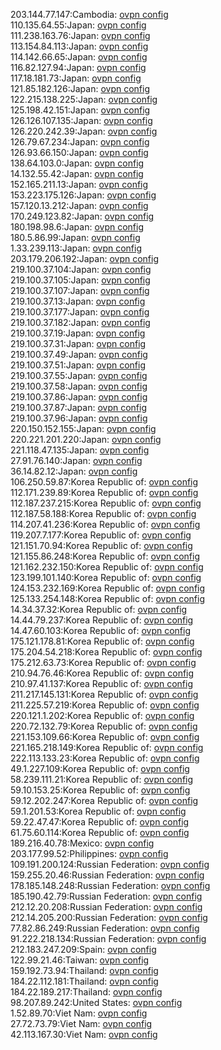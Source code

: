 203.144.77.147:Cambodia: [ovpn config](vpn/203_144_77_147.ovpn)  
110.135.64.55:Japan: [ovpn config](vpn/110_135_64_55.ovpn)  
111.238.163.76:Japan: [ovpn config](vpn/111_238_163_76.ovpn)  
113.154.84.113:Japan: [ovpn config](vpn/113_154_84_113.ovpn)  
114.142.66.65:Japan: [ovpn config](vpn/114_142_66_65.ovpn)  
116.82.127.94:Japan: [ovpn config](vpn/116_82_127_94.ovpn)  
117.18.181.73:Japan: [ovpn config](vpn/117_18_181_73.ovpn)  
121.85.182.126:Japan: [ovpn config](vpn/121_85_182_126.ovpn)  
122.215.138.225:Japan: [ovpn config](vpn/122_215_138_225.ovpn)  
125.198.42.151:Japan: [ovpn config](vpn/125_198_42_151.ovpn)  
126.126.107.135:Japan: [ovpn config](vpn/126_126_107_135.ovpn)  
126.220.242.39:Japan: [ovpn config](vpn/126_220_242_39.ovpn)  
126.79.67.234:Japan: [ovpn config](vpn/126_79_67_234.ovpn)  
126.93.66.150:Japan: [ovpn config](vpn/126_93_66_150.ovpn)  
138.64.103.0:Japan: [ovpn config](vpn/138_64_103_0.ovpn)  
14.132.55.42:Japan: [ovpn config](vpn/14_132_55_42.ovpn)  
152.165.211.13:Japan: [ovpn config](vpn/152_165_211_13.ovpn)  
153.223.175.126:Japan: [ovpn config](vpn/153_223_175_126.ovpn)  
157.120.13.212:Japan: [ovpn config](vpn/157_120_13_212.ovpn)  
170.249.123.82:Japan: [ovpn config](vpn/170_249_123_82.ovpn)  
180.198.98.6:Japan: [ovpn config](vpn/180_198_98_6.ovpn)  
180.5.86.99:Japan: [ovpn config](vpn/180_5_86_99.ovpn)  
1.33.239.113:Japan: [ovpn config](vpn/1_33_239_113.ovpn)  
203.179.206.192:Japan: [ovpn config](vpn/203_179_206_192.ovpn)  
219.100.37.104:Japan: [ovpn config](vpn/219_100_37_104.ovpn)  
219.100.37.105:Japan: [ovpn config](vpn/219_100_37_105.ovpn)  
219.100.37.107:Japan: [ovpn config](vpn/219_100_37_107.ovpn)  
219.100.37.13:Japan: [ovpn config](vpn/219_100_37_13.ovpn)  
219.100.37.177:Japan: [ovpn config](vpn/219_100_37_177.ovpn)  
219.100.37.182:Japan: [ovpn config](vpn/219_100_37_182.ovpn)  
219.100.37.19:Japan: [ovpn config](vpn/219_100_37_19.ovpn)  
219.100.37.31:Japan: [ovpn config](vpn/219_100_37_31.ovpn)  
219.100.37.49:Japan: [ovpn config](vpn/219_100_37_49.ovpn)  
219.100.37.51:Japan: [ovpn config](vpn/219_100_37_51.ovpn)  
219.100.37.55:Japan: [ovpn config](vpn/219_100_37_55.ovpn)  
219.100.37.58:Japan: [ovpn config](vpn/219_100_37_58.ovpn)  
219.100.37.86:Japan: [ovpn config](vpn/219_100_37_86.ovpn)  
219.100.37.87:Japan: [ovpn config](vpn/219_100_37_87.ovpn)  
219.100.37.96:Japan: [ovpn config](vpn/219_100_37_96.ovpn)  
220.150.152.155:Japan: [ovpn config](vpn/220_150_152_155.ovpn)  
220.221.201.220:Japan: [ovpn config](vpn/220_221_201_220.ovpn)  
221.118.47.135:Japan: [ovpn config](vpn/221_118_47_135.ovpn)  
27.91.76.140:Japan: [ovpn config](vpn/27_91_76_140.ovpn)  
36.14.82.12:Japan: [ovpn config](vpn/36_14_82_12.ovpn)  
106.250.59.87:Korea Republic of: [ovpn config](vpn/106_250_59_87.ovpn)  
112.171.239.89:Korea Republic of: [ovpn config](vpn/112_171_239_89.ovpn)  
112.187.237.215:Korea Republic of: [ovpn config](vpn/112_187_237_215.ovpn)  
112.187.58.188:Korea Republic of: [ovpn config](vpn/112_187_58_188.ovpn)  
114.207.41.236:Korea Republic of: [ovpn config](vpn/114_207_41_236.ovpn)  
119.207.7.177:Korea Republic of: [ovpn config](vpn/119_207_7_177.ovpn)  
121.151.70.94:Korea Republic of: [ovpn config](vpn/121_151_70_94.ovpn)  
121.155.86.248:Korea Republic of: [ovpn config](vpn/121_155_86_248.ovpn)  
121.162.232.150:Korea Republic of: [ovpn config](vpn/121_162_232_150.ovpn)  
123.199.101.140:Korea Republic of: [ovpn config](vpn/123_199_101_140.ovpn)  
124.153.232.169:Korea Republic of: [ovpn config](vpn/124_153_232_169.ovpn)  
125.133.254.148:Korea Republic of: [ovpn config](vpn/125_133_254_148.ovpn)  
14.34.37.32:Korea Republic of: [ovpn config](vpn/14_34_37_32.ovpn)  
14.44.79.237:Korea Republic of: [ovpn config](vpn/14_44_79_237.ovpn)  
14.47.60.103:Korea Republic of: [ovpn config](vpn/14_47_60_103.ovpn)  
175.121.178.81:Korea Republic of: [ovpn config](vpn/175_121_178_81.ovpn)  
175.204.54.218:Korea Republic of: [ovpn config](vpn/175_204_54_218.ovpn)  
175.212.63.73:Korea Republic of: [ovpn config](vpn/175_212_63_73.ovpn)  
210.94.76.46:Korea Republic of: [ovpn config](vpn/210_94_76_46.ovpn)  
210.97.41.137:Korea Republic of: [ovpn config](vpn/210_97_41_137.ovpn)  
211.217.145.131:Korea Republic of: [ovpn config](vpn/211_217_145_131.ovpn)  
211.225.57.219:Korea Republic of: [ovpn config](vpn/211_225_57_219.ovpn)  
220.121.1.202:Korea Republic of: [ovpn config](vpn/220_121_1_202.ovpn)  
220.72.132.79:Korea Republic of: [ovpn config](vpn/220_72_132_79.ovpn)  
221.153.109.66:Korea Republic of: [ovpn config](vpn/221_153_109_66.ovpn)  
221.165.218.149:Korea Republic of: [ovpn config](vpn/221_165_218_149.ovpn)  
222.113.133.23:Korea Republic of: [ovpn config](vpn/222_113_133_23.ovpn)  
49.1.227.109:Korea Republic of: [ovpn config](vpn/49_1_227_109.ovpn)  
58.239.111.21:Korea Republic of: [ovpn config](vpn/58_239_111_21.ovpn)  
59.10.153.25:Korea Republic of: [ovpn config](vpn/59_10_153_25.ovpn)  
59.12.202.247:Korea Republic of: [ovpn config](vpn/59_12_202_247.ovpn)  
59.1.201.53:Korea Republic of: [ovpn config](vpn/59_1_201_53.ovpn)  
59.22.47.47:Korea Republic of: [ovpn config](vpn/59_22_47_47.ovpn)  
61.75.60.114:Korea Republic of: [ovpn config](vpn/61_75_60_114.ovpn)  
189.216.40.78:Mexico: [ovpn config](vpn/189_216_40_78.ovpn)  
203.177.99.52:Philippines: [ovpn config](vpn/203_177_99_52.ovpn)  
109.191.200.124:Russian Federation: [ovpn config](vpn/109_191_200_124.ovpn)  
159.255.20.46:Russian Federation: [ovpn config](vpn/159_255_20_46.ovpn)  
178.185.148.248:Russian Federation: [ovpn config](vpn/178_185_148_248.ovpn)  
185.190.42.79:Russian Federation: [ovpn config](vpn/185_190_42_79.ovpn)  
212.12.20.208:Russian Federation: [ovpn config](vpn/212_12_20_208.ovpn)  
212.14.205.200:Russian Federation: [ovpn config](vpn/212_14_205_200.ovpn)  
77.82.86.249:Russian Federation: [ovpn config](vpn/77_82_86_249.ovpn)  
91.222.218.134:Russian Federation: [ovpn config](vpn/91_222_218_134.ovpn)  
212.183.247.209:Spain: [ovpn config](vpn/212_183_247_209.ovpn)  
122.99.21.46:Taiwan: [ovpn config](vpn/122_99_21_46.ovpn)  
159.192.73.94:Thailand: [ovpn config](vpn/159_192_73_94.ovpn)  
184.22.112.181:Thailand: [ovpn config](vpn/184_22_112_181.ovpn)  
184.22.189.217:Thailand: [ovpn config](vpn/184_22_189_217.ovpn)  
98.207.89.242:United States: [ovpn config](vpn/98_207_89_242.ovpn)  
1.52.89.70:Viet Nam: [ovpn config](vpn/1_52_89_70.ovpn)  
27.72.73.79:Viet Nam: [ovpn config](vpn/27_72_73_79.ovpn)  
42.113.167.30:Viet Nam: [ovpn config](vpn/42_113_167_30.ovpn)  
